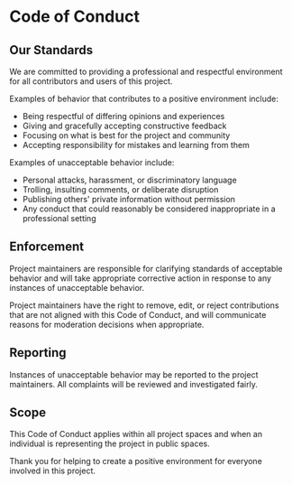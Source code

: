 # Code of Conduct

## Our Standards

We are committed to providing a professional and respectful environment for all contributors and users of this project.

Examples of behavior that contributes to a positive environment include:

* Being respectful of differing opinions and experiences
* Giving and gracefully accepting constructive feedback
* Focusing on what is best for the project and community
* Accepting responsibility for mistakes and learning from them

Examples of unacceptable behavior include:

* Personal attacks, harassment, or discriminatory language
* Trolling, insulting comments, or deliberate disruption
* Publishing others' private information without permission
* Any conduct that could reasonably be considered inappropriate in a professional setting

## Enforcement

Project maintainers are responsible for clarifying standards of acceptable behavior and will take appropriate corrective action in response to any instances of unacceptable behavior.

Project maintainers have the right to remove, edit, or reject contributions that are not aligned with this Code of Conduct, and will communicate reasons for moderation decisions when appropriate.

## Reporting

Instances of unacceptable behavior may be reported to the project maintainers. All complaints will be reviewed and investigated fairly.

## Scope

This Code of Conduct applies within all project spaces and when an individual is representing the project in public spaces.

Thank you for helping to create a positive environment for everyone involved in this project.